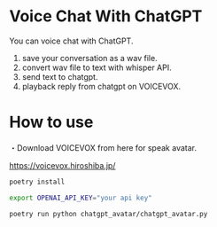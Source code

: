 # Voice Chat With ChatGPT

You can voice chat with ChatGPT.

1. save your conversation as a wav file.
2. convert wav file to text with whisper API.
3. send text to chatgpt.
4. playback reply from chatgpt on VOICEVOX.

# How to use

・Download VOICEVOX from here for speak avatar.

https://voicevox.hiroshiba.jp/

```sh
poetry install

export OPENAI_API_KEY="your api key"

poetry run python chatgpt_avatar/chatgpt_avatar.py
```

